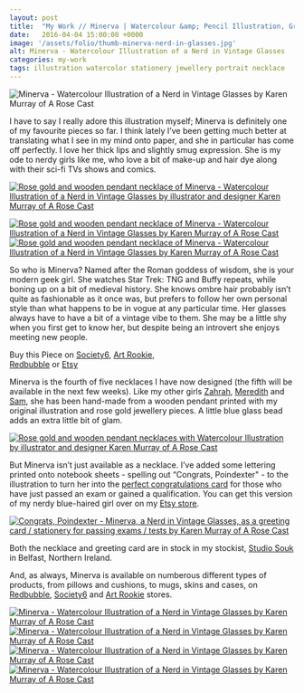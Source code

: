 ```yaml
---
layout: post
title:  "My Work // Minerva | Watercolour &amp; Pencil Illustration, Greeting Card &amp; Wooden Necklace"
date:   2016-04-04 15:00:00 +0000
image: '/assets/folio/thumb-minerva-nerd-in-glasses.jpg'
alt: Minerva - Watercolour Illustration of a Nerd in Vintage Glasses
categories: my-work
tags: illustration watercolor stationery jewellery portrait necklace
---
```


![Minerva - Watercolour Illustration of a Nerd in Vintage Glasses by Karen Murray of A Rose Cast](/assets/folio/portraits/minerva-nerd-in-glasses.jpg "Minerva - Watercolour Illustration of a Nerd in Vintage Glasses by Karen Murray of @arosecast")

I have to say I really adore this illustration myself; Minerva is definitely one of my favourite pieces so far. I think lately I’ve been getting much better at translating what I see in my mind onto paper, and she in particular has come off perfectly. I love her thick lips and slightly smug expression. She is my ode to nerdy girls like me, who love a bit of make-up and hair dye along with their sci-fi TVs shows and comics.

[![Rose gold and wooden pendant necklace of Minerva - Watercolour Illustration of a Nerd in Vintage Glasses by illustrator and designer Karen Murray of A Rose Cast](/assets/shop/necklace/necklace-minerva-001.jpg)](https://www.etsy.com/listing/288122435/rose-gold-walnut-wood-pendant-necklace "Rose gold and wooden pendant necklace of Minerva - Watercolour Illustration of a Nerd in Vintage Glasses byKaren Murray of @arosecast")

<div class="row">
	<div class="col-md-6">
		<a href="https://www.etsy.com/listing/288122435/rose-gold-walnut-wood-pendant-necklace" title="Rose gold and wooden pendant necklace of Minerva - Watercolour Illustration of a Nerd in Vintage Glasses by Karen Murray of A Rose Cast"><img src="/assets/shop/necklace/necklace-minerva-002.jpg" alt="Rose gold and wooden pendant necklace of Minerva - Watercolour Illustration of a Nerd in Vintage Glasses by Karen Murray of A Rose Cast" title="Rose gold and wooden pendant necklace of Minerva - Watercolour Illustration of a Nerd in Vintage Glasses by Karen Murray of @arosecast"></a>
	</div>
	<div class="col-md-6">
		<a href="https://www.etsy.com/listing/288122435/rose-gold-walnut-wood-pendant-necklace" title="Rose gold and wooden pendant necklace of Minerva - Watercolour Illustration of a Nerd in Vintage Glasses by Karen Murray of A Rose Cast"><img src="/assets/shop/necklace/necklace-minerva-005.jpg" alt="Rose gold and wooden pendant necklace of Minerva - Watercolour Illustration of a Nerd in Vintage Glasses by Karen Murray of A Rose Cast" title="Rose gold and wooden pendant necklace of Minerva - Watercolour Illustration of a Nerd in Vintage Glasses by Karen Murray of @arosecast"></a>
	</div>
</div>

So who is Minerva? Named after the Roman goddess of wisdom, she is your modern geek girl. She watches Star Trek: TNG and Buffy repeats, while boning up on a bit of medieval history. She knows ombre hair probably isn’t quite as fashionable as it once was, but prefers to follow her own personal style than what happens to be in vogue at any particular time. Her glasses always have to have a bit of a vintage vibe to them. She may be a little shy when you first get to know her, but despite being an introvert she enjoys meeting new people.

<div class="highlight">
	Buy <span class="the">this</span> Piece <span class="the">on</span> <a href="https://society6.com/product/nerdy-blue-haired-minerva-in-vintage-glasses_print#1=45" title="Minerva - Watercolour Illustration of a Nerd in Vintage Glasses by Karen Murray of A Rose Cast on Society6">Society6</a>, <a href="http://artrookie.co.uk/profile_items.php?designer=ARoseCast&design=8929" title="Minerva - Watercolour Illustration of a Nerd in Vintage Glasses by Karen Murray of A Rose Cast on Art Rookie">Art Rookie</a>,<br> <a href="http://www.redbubble.com/people/arosecast/works/21455072-nerdy-blue-haired-minerva-in-vintage-glasses" title="Buy on Redbubble">Redbubble</a> <span class="the">or</span> <a href="https://www.etsy.com/shop/ARoseCast/search?search_query=minerva" title="Minerva - Watercolour Illustration of a Nerd in Vintage Glasses by Karen Murray of A Rose Cast on Etsy">Etsy</a>
</div>

Minerva is the fourth of five necklaces I have now designed (the fifth will be available in the next few weeks). Like my other girls [Zahrah](/my-work/2015/12/08/zahrah-portrait-illustration.html), [Meredith](/my-work/2016/01/26/meredith-portrait-illustration.html) and [Sam](/my-work/2016/03/07/90s-grunge-girl-sam.html), she has been hand-made from a wooden pendant printed with my original illustration and rose gold jewellery pieces. A little blue glass bead adds an extra little bit of glam.

[![Rose gold and wooden pendant necklaces with Watercolour Illustration by illustrator and designer Karen Murray of A Rose Cast](/assets/blog/2016-03/rose-gold-wooden-pendant-necklaces.jpg)](https://www.etsy.com/shop/ARoseCast/search?section_id=18187909 "Rose gold and wooden pendant necklaces with Watercolour Illustration by illustrator and designer Karen Murray of @arosecast")

But Minerva isn’t just available as a necklace. I’ve added some lettering printed onto notebook sheets - spelling out “Congrats, Poindexter" - to the illustration to turn her into the [perfect congratulations card](https://www.etsy.com/listing/288123381/congrats-poindexter-greeting-card) for those who have just passed an exam or gained a qualification. You can get this version of my nerdy blue-haired girl over on my [Etsy store](https://www.etsy.com/listing/288123381/congrats-poindexter-greeting-card).

[![Congrats, Poindexter - Minerva, a Nerd in Vintage Glasses, as a greeting card / stationery for passing exams / tests by Karen Murray of A Rose Cast](/assets/folio/portraits/minerva-congrats-poindexter-greeting-card.jpg)](https://www.etsy.com/listing/288123381/portrait-greeting-cards-for-celebrations "Congrats, Poindexter - Minerva, a Nerd in Vintage Glasses, as a greeting card / stationery for passing exams / tests by Karen Murray of @arosecast")

Both the necklace and greeting card are in stock in my stockist, [Studio Souk](/my-work/2016/03/24/studio-souk.html) in Belfast, Northern Ireland.

And, as always, Minerva is available on numberous different types of products, from pillows and cushions, to mugs, skins and cases, on [Redbubble](http://www.redbubble.com/people/arosecast/works/21455072-nerdy-blue-haired-minerva-in-vintage-glasses), [Society6](https://society6.com/product/nerdy-blue-haired-minerva-in-vintage-glasses_print#1=45) and [Art Rookie](http://artrookie.co.uk/profile_items.php?designer=ARoseCast&design=8929) stores.

<div class="row">
	<div class="col-md-6">
		<a href="https://society6.com/product/nerdy-blue-haired-minerva-in-vintage-glasses_print#1=45" title="Buy Minerva, a Nerd in Vintage Glasses, as a range of products on my Society6 Store"><img src="/assets/blog/2016-04/society6-minerva-nerd-in-glasses-pillows.jpg" alt="Minerva - Watercolour Illustration of a Nerd in Vintage Glasses by Karen Murray of A Rose Cast" title="Pillow of Minerva - Watercolour Illustration of a Nerd in Vintage Glasses by Karen Murray of @arosecast"></a>
	</div>
	<div class="col-md-6">
		<a href="https://society6.com/product/nerdy-blue-haired-minerva-in-vintage-glasses_print#1=45" title="Buy Minerva, a Nerd in Vintage Glasses, as a range of products on my Society6 Store"><img src="/assets/blog/2016-04/society6-minerva-nerd-in-glasses-phone-skins.jpg" alt="Minerva - Watercolour Illustration of a Nerd in Vintage Glasses by Karen Murray of A Rose Cast" title="iPhone Skin of Minerva - Watercolour Illustration of a Nerd in Vintage Glasses by Karen Murray of @arosecast"></a>
	</div>
</div>
<div class="row">
	<div class="col-md-6">
		<a href="https://society6.com/product/nerdy-blue-haired-minerva-in-vintage-glasses_print#1=45" title="Buy Minerva, a Nerd in Vintage Glasses, as a range of products on my Society6 Store"><img src="/assets/blog/2016-04/society6-minerva-nerd-in-glasses-mugs.jpg" alt="Minerva - Watercolour Illustration of a Nerd in Vintage Glasses by Karen Murray of A Rose Cast" title="Mug of Minerva - Watercolour Illustration of a Nerd in Vintage Glasses by Karen Murray of @arosecast"></a>
	</div>
	<div class="col-md-6">
		<a href="https://society6.com/product/nerdy-blue-haired-minerva-in-vintage-glasses_print#1=45" title="Buy Minerva, a Nerd in Vintage Glasses, as a range of products on my Society6 Store"><img src="/assets/blog/2016-04/society6-minerva-nerd-in-glasses-bags.jpg" alt="Minerva - Watercolour Illustration of a Nerd in Vintage Glasses by Karen Murray of A Rose Cast" title="Tote Bag of Minerva - Watercolour Illustration of a Nerd in Vintage Glasses by Karen Murray of @arosecast"></a>
	</div>
</div>